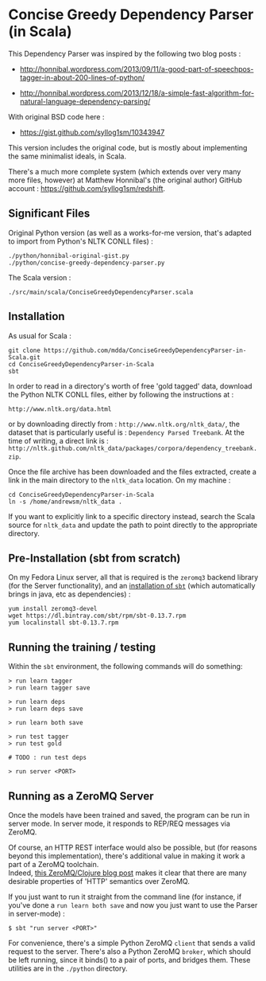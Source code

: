 Concise Greedy Dependency Parser (in Scala)
===========================================

This Dependency Parser was inspired by the following two blog posts : 

  * http://honnibal.wordpress.com/2013/09/11/a-good-part-of-speechpos-tagger-in-about-200-lines-of-python/

  * http://honnibal.wordpress.com/2013/12/18/a-simple-fast-algorithm-for-natural-language-dependency-parsing/

With original BSD code here : 

  * https://gist.github.com/syllog1sm/10343947

This version includes the original code, but is mostly about implementing the same minimalist ideals, in Scala.

There's a much more complete system (which extends over very many more files, however) 
at Matthew Honnibal's (the original author) GitHub account : https://github.com/syllog1sm/redshift.  


Significant Files
--------------------------------------

Original Python version (as well as a works-for-me version, that's adapted to import from Python's NLTK CONLL files) :
```
./python/honnibal-original-gist.py
./python/concise-greedy-dependency-parser.py 
```

The Scala version :

```
./src/main/scala/ConciseGreedyDependencyParser.scala 
```

Installation
--------------------------------------
As usual for Scala :
```
git clone https://github.com/mdda/ConciseGreedyDependencyParser-in-Scala.git
cd ConciseGreedyDependencyParser-in-Scala
sbt
```

In order to read in a directory's worth of free 'gold tagged' data, download the Python NLTK CONLL files, either by following the instructions at : 
```
http://www.nltk.org/data.html
```

or by downloading directly from : ```http://www.nltk.org/nltk_data/```, the dataset that is particularly useful is : ```Dependency Parsed Treebank```.
At the time of writing, a direct link is : ```http://nltk.github.com/nltk_data/packages/corpora/dependency_treebank.zip```.

Once the file archive has been downloaded and the files extracted, 
create a link in the main directory to the ```nltk_data``` location.  On my machine : 
```
cd ConciseGreedyDependencyParser-in-Scala
ln -s /home/andrewsm/nltk_data .
```

If you want to explicitly link to a specific directory instead, 
search the Scala source for ```nltk_data``` and update the path to point directly to the appropriate directory.


Pre-Installation (sbt from scratch)
--------------------------------------
On my Fedora Linux server, all that is required is the ```zeromq3``` backend library (for the Server functionality), 
and an [installation of ```sbt```](http://www.scala-sbt.org/release/tutorial/Installing-sbt-on-Linux.html) 
(which automatically brings in java, etc as dependencies) : 
```
yum install zeromq3-devel
wget https://dl.bintray.com/sbt/rpm/sbt-0.13.7.rpm
yum localinstall sbt-0.13.7.rpm
```


Running the training / testing
--------------------------------------

Within the ```sbt``` environment, the following commands will do something: 

```
> run learn tagger
> run learn tagger save

> run learn deps
> run learn deps save

> run learn both save

> run test tagger
> run test gold

# TODO : run test deps

> run server <PORT>
```


Running as a ZeroMQ Server
--------------------------------------
Once the models have been trained and saved, the program can be run in server mode.
In server mode, it responds to REP/REQ messages via ZeroMQ.

Of course, an HTTP REST interface would also be possible, but (for reasons beyond this implementation),
there's additional value in making it work a part of a ZeroMQ toolchain.  
Indeed, [this ZeroMQ/Clojure blog post](http://augustl.com/blog/2013/zeromq_instead_of_http/) 
makes it clear that there are many desirable properties of 'HTTP' semantics over ZeroMQ.

If you just want to run it straight from the command line 
(for instance, if you've done a ```run learn both save``` and now you just want to 
use the Parser in server-mode) : 

```
$ sbt "run server <PORT>"
```

For convenience, there's a simple Python ZeroMQ ```client``` that sends a valid request to the server.
There's also a Python ZeroMQ ```broker```, which should be left running, since it binds() to a pair of ports, and bridges them.
These utilities are in the ```./python``` directory.

